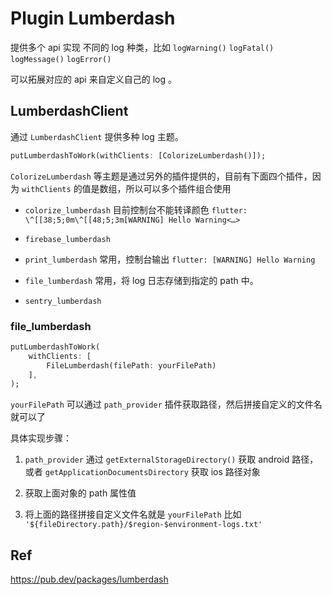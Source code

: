 # Plugin Lumberdash

提供多个 api 实现 不同的 log 种类，比如 `logWarning()` `logFatal()` `logMessage()` `logError()`

可以拓展对应的 api 来自定义自己的 log 。

## LumberdashClient

通过 `LumberdashClient` 提供多种 log 主题。

```dart
putLumberdashToWork(withClients: [ColorizeLumberdash()]);
```

`ColorizeLumberdash` 等主题是通过另外的插件提供的，目前有下面四个插件，因为 `withClients` 的值是数组，所以可以多个插件组合使用

- `colorize_lumberdash` 目前控制台不能转译颜色 `flutter: \^[[38;5;0m\^[[48;5;3m[WARNING] Hello Warning<…>`

- `firebase_lumberdash`

- `print_lumberdash` 常用，控制台输出 `flutter: [WARNING] Hello Warning`

- `file_lumberdash` 常用，将 log 日志存储到指定的 path 中。

- `sentry_lumberdash`

### file_lumberdash

```dart
putLumberdashToWork(
    withClients: [
        FileLumberdash(filePath: yourFilePath)
    ],
);
```

`yourFilePath` 可以通过 `path_provider` 插件获取路径，然后拼接自定义的文件名就可以了

具体实现步骤：

1. `path_provider` 通过 `getExternalStorageDirectory()` 获取 android 路径，或者 `getApplicationDocumentsDirectory` 获取 ios 路径对象

2. 获取上面对象的 path 属性值

3. 将上面的路径拼接自定义文件名就是 `yourFilePath` 比如 `'${fileDirectory.path}/$region-$environment-logs.txt'`

## Ref

<https://pub.dev/packages/lumberdash>

